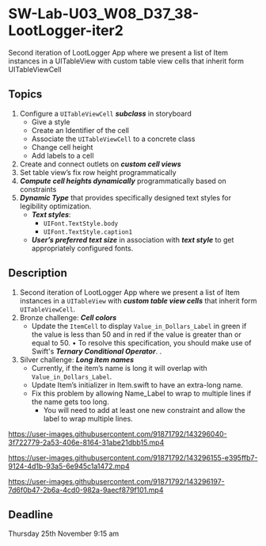 # SW-Lab-U03_W08_D37_38-LootLogger-iter2
Second iteration of LootLogger App where we present a list of Item instances in a UITableView with custom table view cells that inherit form UITableViewCell


## Topics
1. Configure a `UITableViewCell` _**subclass**_  in storyboard
   - Give a style
   - Create an Identifier of the cell
   - Associate the `UITableViewCell` to a concrete class
   - Change cell height
   - Add labels to a cell
2. Create and connect outlets on _**custom cell views**_
3. Set table view’s fix row height programmatically
4. _**Compute cell heights dynamically**_ programmatically based on constraints
5. _**Dynamic Type**_ that provides specifically designed text styles for legibility optimization.
   - _**Text styles**_: 
      - `UIFont.TextStyle.body`
      - `UIFont.TextStyle.caption1`
   - _**User’s preferred text size**_ in association with _**text style**_ to get appropriately configured fonts. 


## Description
1. Second iteration of LootLogger App where we present a list of Item instances in a `UITableView` with _**custom table view cells**_ that inherit form `UITableViewCell`.
2. Bronze challenge: _**Cell colors**_
   - Update the `ItemCell` to display `Value_in_Dollars_Label` in green if the value is less than 50 and in red if the value is greater than or equal to 50. 
•	To resolve this specification, you should make use of Swift's _**Ternary Conditional Operator**_. 
. 
3. Silver challenge: _**Long item names**_
   - Currently, if the item’s name is long it will overlap with `Value_in_Dollars_Label`.
   - Update Item’s initializer in Item.swift to have an extra-long name. 
   - Fix this problem by allowing Name_Label to wrap to multiple lines if the name gets too long.
     - You will need to add at least one new constraint and allow the label to wrap multiple lines. 




https://user-images.githubusercontent.com/91871792/143296040-3f722779-2a53-406e-8164-31abe21dbb15.mp4


https://user-images.githubusercontent.com/91871792/143296155-e395ffb7-9124-4d1b-93a5-6e945c1a1472.mp4


https://user-images.githubusercontent.com/91871792/143296197-7d6f0b47-2b6a-4cd0-982a-9aecf879f101.mp4




## Deadline 
Thursday 25th November 9:15 am

